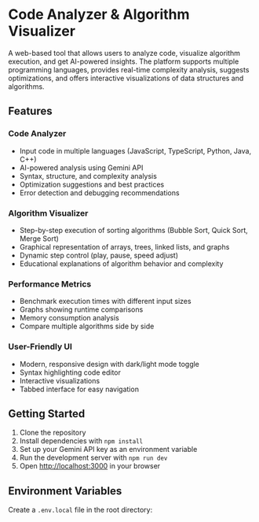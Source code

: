 # Code Analyzer & Algorithm Visualizer    
       
A web-based tool that allows users to analyze code, visualize algorithm execution, and get AI-powered insights. The platform supports multiple programming languages, provides real-time complexity analysis, suggests optimizations, and offers interactive visualizations of data structures and algorithms.    
 
## Features   
     
### Code Analyzer  
- Input code in multiple languages (JavaScript, TypeScript, Python, Java, C++) 
- AI-powered analysis using Gemini API   
- Syntax, structure, and complexity analysis 
- Optimization suggestions and best practices 
- Error detection and debugging recommendations
  
### Algorithm Visualizer
- Step-by-step execution of sorting algorithms (Bubble Sort, Quick Sort, Merge Sort) 
- Graphical representation of arrays, trees, linked lists, and graphs
- Dynamic step control (play, pause, speed adjust)
- Educational explanations of algorithm behavior and complexity 

### Performance Metrics 
- Benchmark execution times with different input sizes
- Graphs showing runtime comparisons
- Memory consumption analysis
- Compare multiple algorithms side by side

### User-Friendly UI 
- Modern, responsive design with dark/light mode toggle
- Syntax highlighting code editor
- Interactive visualizations
- Tabbed interface for easy navigation

## Getting Started

1. Clone the repository
2. Install dependencies with `npm install`
3. Set up your Gemini API key as an environment variable
4. Run the development server with `npm run dev`
5. Open [http://localhost:3000](http://localhost:3000) in your browser

## Environment Variables

Create a `.env.local` file in the root directory:

